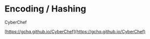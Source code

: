 # Encoding / Hashing
CyberChef

[https://gchq.github.io/CyberChef](https://gchq.github.io/CyberChef)